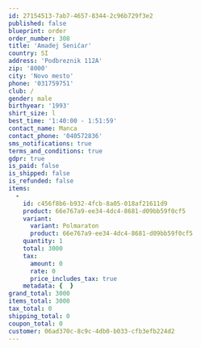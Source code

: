 ```yaml
---
id: 27154513-7ab7-4657-8344-2c96b729f3e2
published: false
blueprint: order
order_number: 308
title: 'Amadej Seničar'
country: SI
address: 'Podbreznik 112A'
zip: '8000'
city: 'Novo mesto'
phone: '031759751'
club: /
gender: male
birthyear: '1993'
shirt_size: l
best_time: '1:40:00 - 1:51:59'
contact_name: Manca
contact_phone: '040572836'
sms_notifications: true
terms_and_conditions: true
gdpr: true
is_paid: false
is_shipped: false
is_refunded: false
items:
  -
    id: c456f8b6-b932-4fcb-8a05-018af21611d9
    product: 66e767a9-ee34-4dc4-8681-d09bb59f0cf5
    variant:
      variant: Polmaraton
      product: 66e767a9-ee34-4dc4-8681-d09bb59f0cf5
    quantity: 1
    total: 3000
    tax:
      amount: 0
      rate: 0
      price_includes_tax: true
    metadata: {  }
grand_total: 3000
items_total: 3000
tax_total: 0
shipping_total: 0
coupon_total: 0
customer: 06ad370c-8c9c-4db0-b033-cfb3efb224d2
---
```

